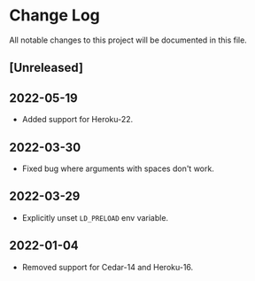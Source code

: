 # Change Log
All notable changes to this project will be documented in this file.

## [Unreleased]

## 2022-05-19
- Added support for Heroku-22.

## 2022-03-30
- Fixed bug where arguments with spaces don't work.

## 2022-03-29
- Explicitly unset `LD_PRELOAD` env variable.

## 2022-01-04
- Removed support for Cedar-14 and Heroku-16.

